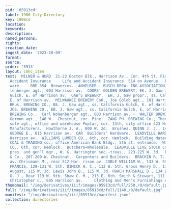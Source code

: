 ```yaml
---
pid: '05913cd'
label: 1900 City Directory
key: 1900cd
location: 
keywords: 
description: 
named_persons: 
rights: 
creation_date: 
ingest_date: '2023-10-09'
format: 
source: 
order: '5913'
layout: cmhc_item
text: 'MILNER & HURD  21-22 Boston Blk., Harrison Av., Cor. 4th St. Fire, Life and
  Accident Insurance     Life and Accident Insurance  514 on Avenue.  POWELL & SMITH
  ware     BRE 354  Breweries.  ANHEUSER - BUSCH BREW- ING ASSOCIATION, Carl Nol-
  lenberger agt., 603 Harrison av.  COORS’ GOLDEN BREWERY, EK. J. Gaw aegt., ss. California
  Guich, E. of Harrison av.  GAW’S BREWERY,  EH. J. Gaw propr., ss. California Gulch,
  E. of Harrison av.  MILWAUKEE BREWERY CoO., Joe Golob agt., 101 Harrison av.  NEEF
  BRus. BREWING CO., BE. J. Gaw agt., ss. California Gulch, E. of Harrison av.  SCHLITZ
  JOS. BREWING CO., EB. J. Gaw agt., ss. California Gulch, E. of Harrison av.  UNION
  BREWING Co.,  Carl NoHenberger agt., 603 Harrison av. -  WALTER BREWING CO., Frank
  Germon agt., 146 W.  Chestnut, cor. Pine.  ZANG PH. BREWING Co., Theo. Nollenberger
  sole agt., office and warehouse Poplar, cor. 13th, city office 423 Harri- son av.  Brick
  Manufacturers.  Hawthorne J. A., 800 W. 2d.  Brushes. QUINN J. J., 144 E. 5th.  TAYLOR
  GEORGE E., 615 Harrison av.  CAR  Builders’ Hardware.  LEADVILLE HARDWARE Co., 305-307
  Harrison av.  WILLIAMS LUMBER CO., 6th, cor. Hemlock.  Building Material.  CANON
  COAL & TRADING co., office American Bank Bldg., 5th st. entrance.  WILLIAMS LUMBER
  CO., 6th, cor. Hemlock.  Butchers—Wholesale.  LEADVILLE LIVE STOCK CoO., H. Hasley
  pres. and gen’l mgr., W. G. Harrington sec.-treas., 223-225 W. 3d.  Pierce, Reef
  & Co., 207-209 W. Chestnut.  Carpenters and Builders.  BRACKIN R. T., 800 Harrison
  av. Chrismann M., rear 512 Har- rison av. COBLE WILLIAM W., 133 W. 5th. COLAHAN
  FRANCIS, 129-131 W. 5th. DIMICK H. C., 112 W. 5th. Gross Henry D., 113 W. 3d. Hertwig
  August, 115 W. 3d. Lewis John B., 115 W. 3d. ROACH MARSHALL D., 134 E. 5th. SCHLOSSER
  G. J., Rear 119 W. 9th. Shaw C. M., 213 E. 6th. Smith & Stewart, 111 W. 6th. Stockton
  Christopher C., 805 Harrison av.     Clothing and Men’s Furnishings ee een ee venes '
thumbnail: "/img/derivatives/iiif/images/05913cd/full/250,/0/default.jpg"
full: "/img/derivatives/iiif/images/05913cd/full/1140,/0/default.jpg"
manifest: "/img/derivatives/iiif/05913cd/manifest.json"
collection: directories
---
```

